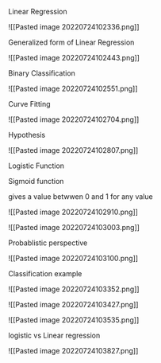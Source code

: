 Linear Regression

![[Pasted image 20220724102336.png]]

Generalized form of Linear Regression

![[Pasted image 20220724102443.png]]

Binary Classification

![[Pasted image 20220724102551.png]]

Curve Fitting

![[Pasted image 20220724102704.png]]


Hypothesis



![[Pasted image 20220724102807.png]]


Logistic Function

Sigmoid function

gives a value betwwen 0 and 1 for any value

![[Pasted image 20220724102910.png]]


![[Pasted image 20220724103003.png]]


Probablistic perspective

![[Pasted image 20220724103100.png]]

Classification example

![[Pasted image 20220724103352.png]]

![[Pasted image 20220724103427.png]]


![[Pasted image 20220724103535.png]]

logistic vs Linear regression

![[Pasted image 20220724103827.png]]

